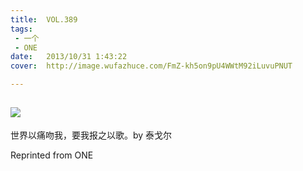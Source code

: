 ```yaml
---
title:	VOL.389
tags:
 - 一个
 - ONE
date:	2013/10/31 1:43:22
cover:	http://image.wufazhuce.com/FmZ-kh5on9pU4WWtM92iLuvuPNUT

---
```

![](http://image.wufazhuce.com/FmZ-kh5on9pU4WWtM92iLuvuPNUT)
---

世界以痛吻我，要我报之以歌。by 泰戈尔
 
Reprinted from ONE
